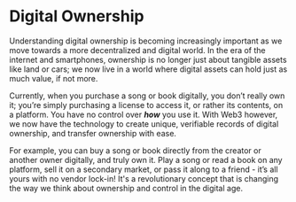 # Digital Ownership

Understanding digital ownership is becoming increasingly important as we move towards a more decentralized and digital world. In the era of the internet and smartphones, ownership is no longer just about tangible assets like land or cars; we now live in a world where digital assets can hold just as much value, if not more.

Currently, when you purchase a song or book digitally, you don’t really own it; you’re simply purchasing a license to access it, or rather its contents, on a platform. You have no control over _**how**_ you use it. With Web3 however, we now have the technology to create unique, verifiable records of digital ownership, and transfer ownership with ease.

For example, you can buy a song or book directly from the creator or another owner digitally, and truly own it. Play a song or read a book on any platform, sell it on a secondary market, or pass it along to a friend - it’s all yours with no vendor lock-in! It's a revolutionary concept that is changing the way we think about ownership and control in the digital age.
